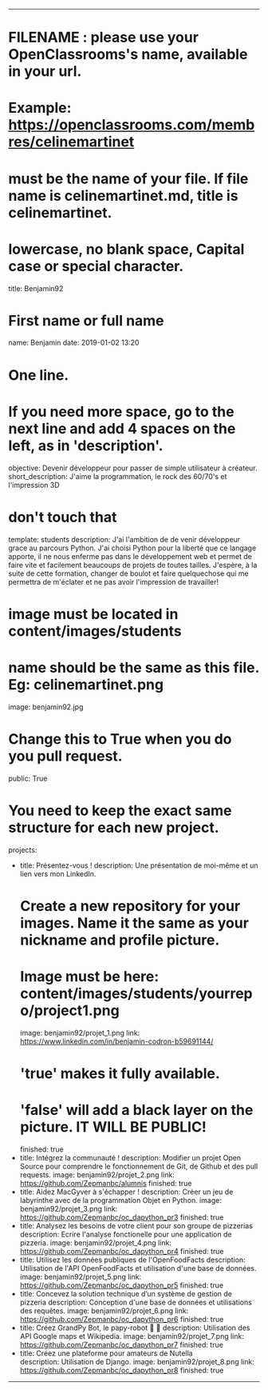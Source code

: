 ---

# FILENAME : please use your OpenClassrooms's name, available in your url.
# Example: https://openclassrooms.com/membres/celinemartinet
# must be the name of your file. If file name is celinemartinet.md, title is celinemartinet.
# lowercase, no blank space, Capital case or special character.
title: Benjamin92

# First name or full name
name: Benjamin
date: 2019-01-02 13:20

# One line.
# If you need more space, go to the next line and add 4 spaces on the left, as in 'description'.
objective: Devenir développeur pour passer de simple utilisateur à créateur.
short_description: J'aime la programmation, le rock des 60/70's et l'impression 3D

# don't touch that
template: students
description:
    J'ai l'ambition de de venir développeur grace au parcours Python.
    J'ai choisi Python pour la liberté que ce langage apporte, il ne nous enferme pas dans le développement web et permet de faire vite et facilement beaucoups de projets de toutes tailles. J'espère, à la suite de cette formation, changer de boulot et faire quelquechose qui me permettra de m'éclater et ne pas avoir l'impression de travailler!

# image must be located in content/images/students
# name should be the same as this file. Eg: celinemartinet.png
image: benjamin92.jpg

# Change this to True when you do you pull request.
public: True

# You need to keep the exact same structure for each new project.
projects:
  - title: Présentez-vous !
    description: Une présentation de moi-même et un lien vers mon LinkedIn.
    # Create a new repository for your images. Name it the same as your nickname and profile picture.
    # Image must be here: content/images/students/yourrepo/project1.png
    image: benjamin92/projet_1.png
    link: https://www.linkedin.com/in/benjamin-codron-b59691144/
    # 'true' makes it fully available.
    # 'false' will add a black layer on the picture. IT WILL BE PUBLIC!
    finished: true
  - title: Intégrez la communauté !
    description: Modifier un projet Open Source pour comprendre le fonctionnement de Git, de Github et des pull requests. 
    image: benjamin92/projet_2.png
    link: https://github.com/Zepmanbc/alumnis
    finished: true
  - title: Aidez MacGyver à s'échapper !
    description: Créer un jeu de labyrinthe avec de la programmation Objet en Python.
    image: benjamin92/projet_3.png
    link: https://github.com/Zepmanbc/oc_dapython_pr3
    finished: true
  - title: Analysez les besoins de votre client pour son groupe de pizzerias
    description: Ecrire l'analyse fonctionelle pour une application de pizzeria.
    image: benjamin92/projet_4.png
    link: https://github.com/Zepmanbc/oc_dapython_pr4
    finished: true
  - title: Utilisez les données publiques de l'OpenFoodFacts
    description: Utilisation de l'API OpenFoodFacts et utilisation d'une base de données.
    image: benjamin92/projet_5.png
    link: https://github.com/Zepmanbc/oc_dapython_pr5
    finished: true
  - title: Concevez la solution technique d’un système de gestion de pizzeria
    description: Conception d'une base de données et utilisations des requêtes.
    image: benjamin92/projet_6.png
    link: https://github.com/Zepmanbc/oc_dapython_pr6
    finished: true
  - title: Créez GrandPy Bot, le papy-robot 🤖 👴
    description: Utilisation des API Google maps et Wikipedia.
    image: benjamin92/projet_7.png
    link: https://github.com/Zepmanbc/oc_dapython_pr7
    finished: true
  - title: Créez une plateforme pour amateurs de Nutella	
    description: Utilisation de Django.
    image: benjamin92/projet_8.png
    link: https://github.com/Zepmanbc/oc_dapython_pr8
    finished: true
---